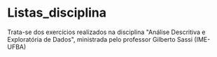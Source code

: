 # Listas_disciplina

Trata-se dos exercícios realizados na disciplina "Análise Descritiva e Exploratória de Dados", ministrada pelo professor Gilberto Sassi (IME-UFBA)
